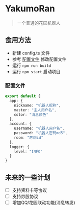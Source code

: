 # YakumoRan
> 一个普通的花园机器人

## 食用方法
- 新建 config.ts 文件
- 参考 [配置文件](#配置文件) 修改配置文件
- 运行 `npm run build`
- 运行 `npm start` 启动项目

### 配置文件
```typescript
export default {
  app: {
    nickname: "机器人昵称",
    master: "主人用户名",
    color: "消息颜色"
  },
  account: {
    username: "机器人用户名",
    password: "机器人密码md5",
    room: "房间id"
  },
  logger: {
    level: "INFO"
  }
}
```

## 未来的一些计划
- [ ] 支持资料卡等协议
- [ ] 支持炒股协议
- [ ] 增加QQ/花园联动功能(消息转发)